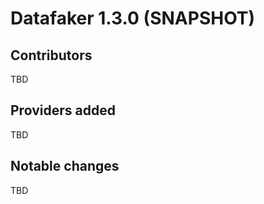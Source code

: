 # Datafaker 1.3.0 (SNAPSHOT)


## Contributors

TBD

## Providers added

TBD

## Notable changes

TBD
